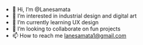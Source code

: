 - 👋 Hi, I’m @Lanesamata
- 👀 I’m interested in industrial design and digital art 
- 🌱 I’m currently learning UX design
- 💞️ I’m looking to collaborate on fun projects 
- 📫 How to reach me lanesamata1@gmail.com

<!---
Lanesamata/Lanesamata is a ✨ special ✨ repository because its `README.md` (this file) appears on your GitHub profile.
You can click the Preview link to take a look at your changes.
--->
